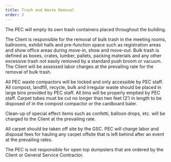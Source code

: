 ```yaml
---
title: Trash and Waste Removal
order: 3
---
```


The PEC will empty its own trash containers placed throughout the building.

The Client is responsible for the removal of bulk trash in the meeting rooms, ballrooms, exhibit halls and pre-function space such as registration areas and show office areas during move-in, show and move-out. Bulk trash is defined as boxes, crates, lumber, pallets, packing materials and any other excessive trash not easily removed by a standard push broom or vacuum. The Client will be assessed labor charges at the prevailing rate for the removal of bulk trash.

All PEC waste compactors will be locked and only accessible by PEC staff. All compost, landfill, recycle, bulk and irregular waste should be placed in large bins provided by PEC staff. All bins will be properly emptied by PEC staff. Carpet tubes must be cut no longer than two feet (2’) in length to be disposed of in the compost compactor or the cardboard baler.

Clean-up of special effect items such as confetti, balloon drops, etc. will be charged to the Client at the prevailing rate.

All carpet should be taken off site by the GSC. PEC will charge labor and disposal fees for hauling any carpet offsite that is left behind after an event at the prevailing rates.

The PEC is not responsible for open top dumpsters that are ordered by the Client or General Service Contractor.
